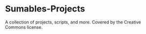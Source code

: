 # Sumables-Projects
A collection of projects, scripts, and more. Covered by the Creative Commons license.
